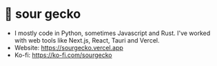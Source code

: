 # 🦎 sour gecko
- I mostly code in Python, sometimes Javascript and Rust. I've worked with web tools like Next.js, React, Tauri and Vercel.
- Website: https://sourgecko.vercel.app
- Ko-fi: https://ko-fi.com/sourgecko
